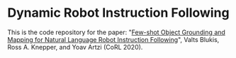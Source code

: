 # Dynamic Robot Instruction Following
This is the code repository for the paper: "[Few-shot Object Grounding and Mapping for Natural Language Robot Instruction Following](https://drive.google.com/file/d/14IuMBuWKW0ZPhVMc17slpg5OJNdoQRk6/view)", Valts Blukis, Ross A. Knepper, and Yoav Artzi (CoRL 2020).
